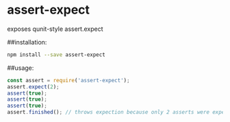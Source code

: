 # assert-expect
exposes qunit-style assert.expect

##installation:
```sh
npm install --save assert-expect
```

##usage:
```js
const assert = require('assert-expect');
assert.expect(2);
assert(true);
assert(true);
assert(true);
assert.finished(); // throws expection because only 2 asserts were expected.
```
